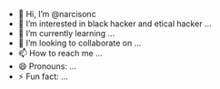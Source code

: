 - 👋 Hi, I’m @narcisonc
- 👀 I’m interested in black hacker and etical hacker ...
- 🌱 I’m currently learning ...
- 💞️ I’m looking to collaborate on ...
- 📫 How to reach me ...
- 😄 Pronouns: ...
- ⚡ Fun fact: ...

<!---
narcisonc/narcisonc is a ✨ special ✨ repository because its `README.md` (this file) appears on your GitHub profile.
You can click the Preview link to take a look at your changes.
--->
